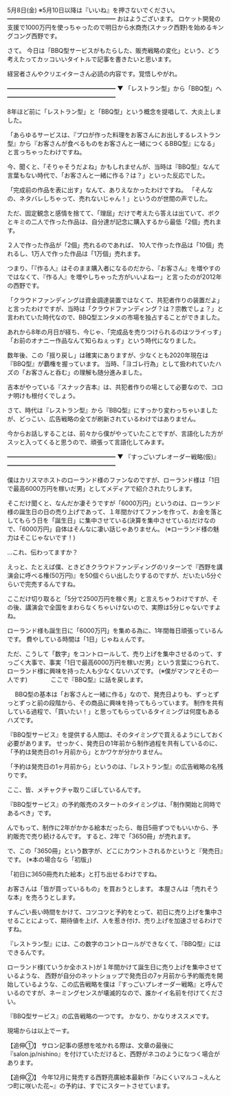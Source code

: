 5月8日(金) ※5月10日以降は『いいね』を押さないでください。
━━━━━━━━━━━━━━━━━━
おはようございます。
ロケット開発の支援で1000万円を使っちゃったので明日から水商売(スナック西野)を始めるキングコング西野です。

さて。
今日は「BBQ型サービスがもたらした、販売戦略の変化」という、どう考えたってカッコいいタイトルで記事を書きたいと思います。

経営者さんやクリエイターさん必読の内容です。覚悟しやがれ。

━━━━━━━━━━━━━━━━━━
▼ 「レストラン型」から「BBQ型」へ
━━━━━━━━━━━━━━━━━━

8年ほど前に「レストラン型」と「BBQ型」という概念を提唱して、大炎上しました。

「あらゆるサービスは、『プロが作った料理をお客さんにお出しするレストラン型』から『お客さんが食べるものをお客さんと一緒につくるBBQ型』になる」と言っちゃったわけですね。

今、聞くと、「そりゃそうだよね」かもしれませんが、当時は『BBQ型』なんて言葉もない時代で、「お客さんと一緒に作る？は？」といった反応でした。

「完成前の作品を表に出す」なんて、ありえなかったわけですね。
「そんなの、ネタバレしちゃって、売れないじゃん！」というのが世間の声でした。

ただ、固定観念と感情を捨てて、「理屈」だけで考えたら答えは出ていて、ボクとキミの二人で作った作品は、自分達が記念に購入するから最低「2個」売れます。

２人で作った作品が「2個」売れるのであれば、
10人で作った作品は「10個」売れるし、1万人で作った作品は「1万個」売れます。

つまり、「『作る人』はそのまま購入者になるのだから、『お客さん』を増やすのではなくて、『作る人』を増やしちゃった方がいいよねー」と言ったのが2012年の西野です。

「クラウドファンディングは資金調達装置ではなくて、共犯者作りの装置だよ」と言ったわけですが、当時は「クラウドファンディング？は？宗教でしょ？」と言われていた時代なので、BBQ型エンタメの市場を独占することができました。

あれから8年の月日が経ち、今じゃ、「完成品を売りつけられるのはツライっす」「お前のオナニー作品なんて知らねぇっす」という時代になりました。

数年後、この「揺り戻し」は確実にありますが、少なくとも2020年現在は『BBQ型』が覇権を握っています。
当時、「ヨゴレ行為」として扱われていたハズの「お客さんと呑む」の理解も随分進みました。

吉本がやっている『スナック吉本』は、共犯者作りの場として必要なので、コロナ明けも根付くでしょう。

さて、時代は『レストラン型』から『BBQ型』にすっかり変わっちゃいましたが、どっこい、広告戦略の全てが刷新されているわけではありません。

今からお話しすることは、前々から僕がやっていたことですが、言語化した方がスッと入ってくると思うので、頑張って言語化してみます。

━━━━━━━━━━━━━━━━━━
▼ 『すっごいプレオーダー戦略(仮)』
━━━━━━━━━━━━━━━━━━

僕はカリスマホストのローランド様のファンなのですが、ローランド様は「1日で最高6000万円を稼いだ男」としてメディアで紹介されたりします。

そこだけ聞くと、なんだか凄そうですが「6000万円」というのは、ローランド様の誕生日の日の売り上げであって、１年間かけてファンを作って、お金を落としてもらう日を「誕生日」に集中させている(決算を集中させている)だけなので、「6000万円」自体はそんなに凄い話じゃありません。
(※ローランド様の魅力はそこじゃないです！)

…これ、伝わってますか？

えっと、たとえば僕、ときどきクラウドファンディングのリターンで『西野を講演会に呼べる権(50万円)』を50個ぐらい出したりするのですが、だいたい5分ぐらいで完売するんですね。

ここだけ切り取ると「5分で2500万円を稼ぐ男」と言えちゃうわけですが、その後、講演会で全国をまわらなくちゃいけないので、実際は5分じゃないですよね。

ローランド様も誕生日に「6000万円」を集める為に、1年間毎日頑張っているんです。
費やしている時間は「1日」じゃねぇんです。

ただ、こうして「数字」をコントロールして、売り上げを集中させるのって、すっごく大事で、事実「1日で最高6000万円を稼いだ男」という言葉につられて、ローランド様に興味を持った人も少なくないハズです。
(※僕がマンマとその一人です)
　
　　
ここで『BBQ型』に話を戻します。

　
BBQ型の基本は「お客さんと一緒に作る」なので、発売日よりも、ずっとずっとずっと前の段階から、その商品に興味を持ってもらっています。
制作を共有している過程で、「買いたい！」と思ってもらっているタイミングは何度もあるハズです。

『BBQ型サービス』を提供する人間は、そのタイミングで買えるようにしておく必要があります。
せっかく、発売日の1年前から制作過程を共有しているのに、「予約は発売日の1ヶ月前から」とかワケが分かりません。

「予約は発売日の1ヶ月前から」というのは、『レストラン型』の広告戦略の名残りです。

ここ、皆、メチャクチャ取りこぼしているんです。

『BBQ型サービス』の予約販売のスタートのタイミングは、「制作開始と同時であるべき」です。

んでもって、制作に2年がかかる絵本だったら、毎日5冊ずつでもいいから、予約販売で売り続けるんです。
すると、2年で「3650冊」が売れます。

で、この「3650冊」という数字が、どこにカウントされるかというと『発売日』です。
(※本の場合なら「初版」)

「初日に3650冊売れた絵本」と打ち出せるわけですね。

お客さんは「皆が買っているもの」を買おうとします。
本屋さんは「売れそうな本」を売ろうとします。

すんごい長い時間をかけて、コツコツと予約をとって、初日に売り上げを集中させることによって、期待値を上げ、人を惹き付け、売り上げを加速させるわけですね。

『レストラン型』には、この数字のコントロールができなくて、『BBQ型』にはできるんです。

ローランド様(ていうか全ホスト)が１年間かけて誕生日に売り上げを集中させているような、
西野が自分のネットショップで発売日の7ヶ月前から予約販売を開始しているような、この広告戦略を僕は『すっごいプレオーダー戦略』と呼んでいるのですが、ネーミングセンスが壊滅的なので、誰かイイ名前を付けてください。

『BBQ型サービス』の広告戦略の一つです。
かなり、かなりオススメです。

現場からは以上でーす。

【追伸①】
サロン記事の感想を呟かれる際は、文章の最後に『salon.jp/nishino』を付けていただけると、西野がネコのようになつく場合があります。

【追伸②】
今年12月に発売する西野亮廣絵本最新作『みにくいマルコ ~えんとつ町に咲いた花~』の予約は、すでにスタートさせています。

